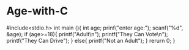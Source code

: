 # Age-with-C
#include<stdio.h>
int main (){
int age;
prinf("enter age:");
scanf("%d", &age);
if (age>=18){
printf("Adult\n");
printf("They Can Vote\n");
printf("They Can Drive");
}
else{
printf("Not an Adult");
}
rerurn 0;
}
